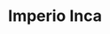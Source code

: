 ﻿---
title: "Imperio Inca"
permalink: periodes_446.html
layout: periode
dataInici: 1438
dataFi: 1533
sidebar: periodes
pares:
  - id: 306
    title: "Edad Moderna"
    dataInici: "(1453)"
    dataFi: "(1775)"

fills:
jocsPrincipals:
  - title: "Inca Empire"
    bggId: 75476

jocsEscenaris:
jocsEpoca:
jocsEpocaEscenaris:
---
